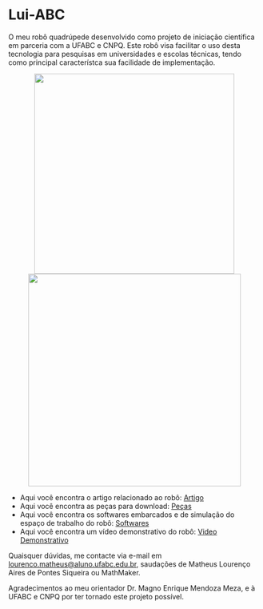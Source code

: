 # Lui-ABC
O meu robô quadrúpede desenvolvido como projeto de iniciação científica em parceria com a UFABC e CNPQ. Este robô visa facilitar o uso desta tecnologia para pesquisas em universidades e escolas técnicas, tendo como principal característca sua facilidade de implementação.
<div style="text-align: center;">
  <img src = "https://github.com/MathLou/Lui-ABC/assets/35754208/9db59ad0-9adc-4394-836d-ee8bd893321b" width="400"><br>
  <img src="https://github.com/MathLou/Lui-ABC/assets/35754208/6456c91b-50b7-47d9-8f7c-569b0692205a" width="425">
</div>

<ul>
    <li>Aqui você encontra o artigo relacionado ao robô: <a href="https://github.com/MathLou/Lui-ABC/blob/main/Artigo.pdf">Artigo</a></li>
    <li>Aqui você encontra as peças para download: <a href="https://github.com/MathLou/Lui-ABC/tree/main/Hardware">Peças</a></li>
    <li>Aqui você encontra os softwares embarcados e de simulação do espaço de trabalho do robô: <a href="https://github.com/MathLou/Lui-ABC/tree/main/Softwares">Softwares</a></li>
     <li>Aqui você encontra um vídeo demonstrativo do robô: <a href="https://www.linkedin.com/feed/update/urn:li:activity:7212204018977169409/">Video Demonstrativo</a></li>
</ul>


Quaisquer dúvidas, me contacte via e-mail em lourenco.matheus@aluno.ufabc.edu.br, saudações de Matheus Lourenço Aires de Pontes Siqueira ou MathMaker. 

Agradecimentos ao meu orientador Dr. Magno Enrique Mendoza Meza, e à UFABC e CNPQ por ter tornado este projeto possível.
